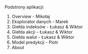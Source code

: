 Podstrony aplikacji:
1. Overview - Mikołaj 
2. Eksplorator danych - Marek
3. Giełda indeksów - Łukasz & Wiktor
4. Giełda akcji - Łukasz & Wiktor
5. Giełda walut - Łukasz & Wiktor
6. Model predykcji - Piotr
7. About
